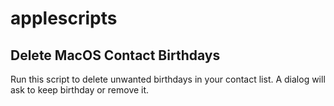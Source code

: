 # applescripts

## Delete MacOS Contact Birthdays

Run this script to delete unwanted birthdays in your contact list. 
A dialog will ask to keep birthday or remove it.
